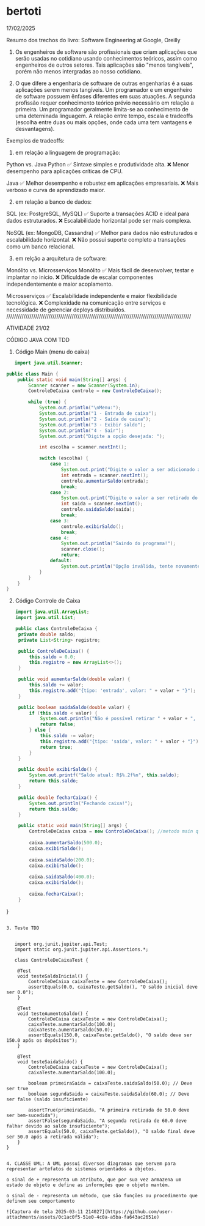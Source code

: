 # bertoti
17/02/2025

Resumo dos trechos do livro: Software Engineering at Google, Oreilly

1) Os engenheiros de software são profissionais que criam aplicações que serão usadas no cotidiano usando conhecimentos teóricos, assim como engenheiros de outros setores. Tais aplicações são "menos tangíveis", porém não menos intergradas ao nosso cotidiano. 

2) O que difere a engenharia de software de outras engenharias é a suas aplicações serem menos tangíveis. Um programador e um engenheiro de software possuem ênfases diferentes em suas atuações. A segunda profissão requer conhecimento teórico prévio necessário em relação a primeira. Um programador geralmente limita-se ao conhecimento de uma deterninada linguagem. A relação entre tempo, escala e tradeoffs (escolha entre duas ou mais opções, onde cada uma tem vantagens e desvantagens).

Exemplos de tradeoffs: 

1) em relação a linguagem de programação:

Python vs. Java
Python
✅ Sintaxe simples e produtividade alta.
❌ Menor desempenho para aplicações críticas de CPU.

Java
✅ Melhor desempenho e robustez em aplicações empresariais.
❌ Mais verboso e curva de aprendizado maior.

2) em relação a banco de dados:

SQL (ex: PostgreSQL, MySQL)
✅ Suporte a transações ACID e ideal para dados estruturados.
❌ Escalabilidade horizontal pode ser mais complexa.

NoSQL (ex: MongoDB, Cassandra)
✅ Melhor para dados não estruturados e escalabilidade horizontal.
❌ Não possui suporte completo a transações como um banco relacional.

3) em relção a arquitetura de software: 

Monólito vs. Microsserviços
Monólito
✅ Mais fácil de desenvolver, testar e implantar no início.
❌ Dificuldade de escalar componentes independentemente e maior acoplamento.

Microsserviços
✅ Escalabilidade independente e maior flexibilidade tecnológica.
❌ Complexidade na comunicação entre serviços e necessidade de gerenciar deploys distribuídos.
////////////////////////////////////////////////////////////////////////////////////////////////

ATIVIDADE 21/02 

CÓDIGO JAVA COM TDD 

1. Código Main (menu do caixa)

```java
   import java.util.Scanner;

public class Main {
    public static void main(String[] args) {
        Scanner scanner = new Scanner(System.in);
        ControleDeCaixa controle = new ControleDeCaixa();

        while (true) {
            System.out.println("\nMenu:");
            System.out.println("1 - Entrada de caixa");
            System.out.println("2 - Saída de caixa");
            System.out.println("3 - Exibir saldo");
            System.out.println("4 - Sair");
            System.out.print("Digite a opção desejada: ");

            int escolha = scanner.nextInt();

            switch (escolha) {
                case 1:
                    System.out.print("Digite o valor a ser adicionado ao caixa: ");
                    int entrada = scanner.nextInt();
                    controle.aumentarSaldo(entrada);
                    break;
                case 2:
                    System.out.print("Digite o valor a ser retirado do caixa: ");
                    int saida = scanner.nextInt();
                    controle.saidaSaldo(saida);
                    break;
                case 3:
                    controle.exibirSaldo();
                    break;
                case 4:
                    System.out.println("Saindo do programa!");
                    scanner.close();
                    return;
                default:
                    System.out.println("Opção inválida, tente novamente.");
            }
        }
    }
}
```

2. Código Controle de Caixa

   ```java
   import java.util.ArrayList;
   import java.util.List;

   public class ControleDeCaixa {
    private double saldo;
    private List<String> registro;

    public ControleDeCaixa() {
        this.saldo = 0.0;
        this.registro = new ArrayList<>();
    }

    public void aumentarSaldo(double valor) {
        this.saldo += valor;
        this.registro.add("{tipo: 'entrada', valor: " + valor + "}");
    }

    public boolean saidaSaldo(double valor) {
        if (this.saldo < valor) {
            System.out.println("Não é possível retirar " + valor + ", pois o saldo é de: " + this.saldo);
            return false;
        } else {
            this.saldo -= valor;
            this.registro.add("{tipo: 'saida', valor: " + valor + "}");
            return true;
        }
    }

    public double exibirSaldo() {
        System.out.printf("Saldo atual: R$%.2f%n", this.saldo);
        return this.saldo;
    }

    public double fecharCaixa() {
        System.out.println("Fechando caixa!");
        return this.saldo;
    }

    public static void main(String[] args) {
        ControleDeCaixa caixa = new ControleDeCaixa(); //metodo main q cria uma instancia de ControleDeCaixa 
        
        caixa.aumentarSaldo(500.0);
        caixa.exibirSaldo();
        
        caixa.saidaSaldo(200.0);
        caixa.exibirSaldo();
        
        caixa.saidaSaldo(400.0);
        caixa.exibirSaldo();
        
        caixa.fecharCaixa();
    }
}
```

3. Teste TDD


   import org.junit.jupiter.api.Test;
   import static org.junit.jupiter.api.Assertions.*;

   class ControleDeCaixaTest {

    @Test
    void testeSaldoInicial() {
        ControleDeCaixa caixaTeste = new ControleDeCaixa();
        assertEquals(0.0, caixaTeste.getSaldo(), "O saldo inicial deve ser 0.0");
    }

    @Test
    void testeAumentoSaldo() {
        ControleDeCaixa caixaTeste = new ControleDeCaixa();
        caixaTeste.aumentarSaldo(100.0);
        caixaTeste.aumentarSaldo(50.0);
        assertEquals(150.0, caixaTeste.getSaldo(), "O saldo deve ser 150.0 após os depósitos");
    }

    @Test
    void testeSaidaSaldo() {
        ControleDeCaixa caixaTeste = new ControleDeCaixa();
        caixaTeste.aumentarSaldo(100.0);

        boolean primeiraSaida = caixaTeste.saidaSaldo(50.0); // Deve ser true
        boolean segundaSaida = caixaTeste.saidaSaldo(60.0); // Deve ser false (saldo insuficiente)

        assertTrue(primeiraSaida, "A primeira retirada de 50.0 deve ser bem-sucedida");
        assertFalse(segundaSaida, "A segunda retirada de 60.0 deve falhar devido ao saldo insuficiente");
        assertEquals(50.0, caixaTeste.getSaldo(), "O saldo final deve ser 50.0 após a retirada válida");
    }
}


4. CLASSE UML: A UML possui diversos diagramas que servem para representar artefatos de sistemas orientados a objetos.

o sinal de + representa um atributo, que por sua vez armazena um estado de objeto e define as informções que o objeto mantém.

o sinal de - representa um método, que são funções ou procedimento que definem seu comportamento

![Captura de tela 2025-03-11 214027](https://github.com/user-attachments/assets/0c1ac0f5-51e0-4c0a-a5ba-fa643ac2651e)


